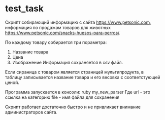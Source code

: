 # test_task

Скрипт собирающий информацию с сайта https://www.petsonic.com, информация по продажам товаров для животных 
https://www.petsonic.com/snacks-huesos-para-perros/.

По каждому товару собирается три пораметра:
1. Название товара
2. Цена
3. Изображение
Информация сохраняется в csv файл.

Если сираница с товаром является страницей мультипродукта, в таблицу записывается название товара и его
весовка с соответстующей ценой.

Программа запускается в консоли:
  ruby my_new_parser <url> <file>
Где url - это ссылка на категорию
    file - имя файла для сохранения

Скрипт работает достаточно быстро и не привликает внимание администраторов сайта.

